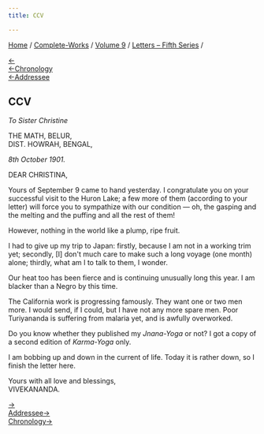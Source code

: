 ```yaml
---
title: CCV

---
```

<div>

[Home](../../../index.htm) / [Complete-Works](../../complete_works.htm)
/ [Volume 9](../volume_9_contents.htm) / [Letters – Fifth
Series](letters_fifth_series_contents.htm) /

[←](204_christine.htm)  
[←Chronology](204_christine.htm)  
[←Addressee](204_christine.htm)

## CCV

*To Sister Christine*

THE MATH, BELUR,  
DIST. HOWRAH, BENGAL,

*8th October 1901.*

DEAR CHRISTINA,

Yours of September 9 came to hand yesterday. I congratulate you on your
successful visit to the Huron Lake; a few more of them (according to
your letter) will force you to sympathize with our condition — oh, the
gasping and the melting and the puffing and all the rest of them!

However, nothing in the world like a plump, ripe fruit.

I had to give up my trip to Japan: firstly, because I am not in a
working trim yet; secondly, \[I\] don't much care to make such a long
voyage (one month) alone; thirdly, what am I to talk to them, I wonder.

Our heat too has been fierce and is continuing unusually long this year.
I am blacker than a Negro by this time.

The California work is progressing famously. They want one or two men
more. I would send, if I could, but I have not any more spare men. Poor
Turiyananda is suffering from malaria yet, and is awfully overworked.

Do you know whether they published my *Jnana-Yoga* or not? I got a copy
of a second edition of *Karma-Yoga* only.

I am bobbing up and down in the current of life. Today it is rather
down, so I finish the letter here.

Yours with all love and blessings,  
VIVEKANANDA.

[→](206_christina.htm)  
[Addressee→](206_christina.htm)  
[Chronology→](206_christina.htm)

</div>

